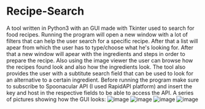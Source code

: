 # Recipe-Search
A tool written in Python3 with an GUI made with Tkinter used to search for food recipes. Running the program will open a new window with a lot of filters that can help the user search for a specific recipe. After that a list will apear from which the user has to type/choose what he's looking for. After that a new window will apear with the ingredients and steps in order to prepare the recipe. Also using the image viewer the user can browse how the recipes found look and also how the ingredients look. The tool also provides the user with a subtitute search field that can be used to look for an alternative to a certain ingredient.
Before running the program make sure to subscribe to Spoonacular API (I used RapidAPI platform) and insert the key and host in the respective fields to be able to access the API.
A series of pictures showing how the GUI looks:
![image](https://user-images.githubusercontent.com/59118744/185739074-510cd49b-48cd-4efe-b777-f434f3309d03.png)
![image](https://user-images.githubusercontent.com/59118744/185739146-6830e0b8-0a08-446c-93f9-d9cde892f1da.png)
![image](https://user-images.githubusercontent.com/59118744/185739158-4c366266-f08f-4fa2-bf13-96ecb01d87b1.png)
![image](https://user-images.githubusercontent.com/59118744/185739209-9d4cbeca-dc6f-407b-b628-546c5e493881.png)
